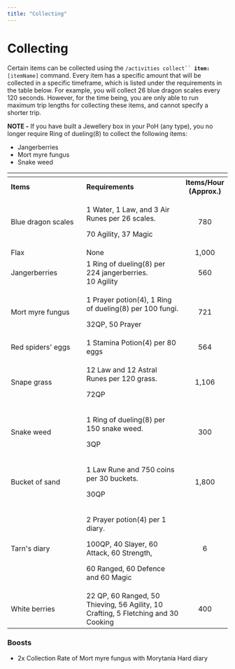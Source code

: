 ```yaml
---
title: "Collecting"
---
```


# Collecting

Certain items can be collected using the `/activities collect`` `**`item:`**`[itemName]` command. Every item has a specific amount that will be collected in a specific timeframe, which is listed under the requirements in the table below. For example, you will collect 26 blue dragon scales every 120 seconds. However, for the time being, you are only able to run maximum trip lengths for collecting these items, and cannot specify a shorter trip.

**NOTE -** If you have built a Jewellery box in your PoH (any type), you no longer require Ring of dueling(8) to collect the following items:

- Jangerberries
- Mort myre fungus
- Snake weed

<table><thead><tr><th width="208.42457700889042"></th><th width="316.4"></th><th align="center"></th></tr></thead><tbody><tr><td><strong>Items</strong></td><td><strong>Requirements</strong></td><td align="center"><strong>Items/Hour (Approx.)</strong></td></tr><tr><td>Blue dragon scales</td><td><p>1 Water, 1 Law, and 3 Air Runes per 26 scales.</p><p>70 Agility, 37 Magic</p></td><td align="center">780</td></tr><tr><td>Flax</td><td>None</td><td align="center">1,000</td></tr><tr><td>Jangerberries</td><td>1 Ring of dueling(8) per 224 jangerberries.<br>10 Agility</td><td align="center">560</td></tr><tr><td>Mort myre fungus</td><td><p>1 Prayer potion(4), 1 Ring of dueling(8) per 100 fungi.</p><p>32QP, 50 Prayer</p></td><td align="center">721</td></tr><tr><td>Red spiders' eggs</td><td>1 Stamina Potion(4) per 80 eggs</td><td align="center">564</td></tr><tr><td>Snape grass</td><td><p>12 Law and 12 Astral Runes per 120 grass.</p><p>72QP</p></td><td align="center">1,106</td></tr><tr><td>Snake weed</td><td><p>1 Ring of dueling(8) per 150 snake weed.</p><p>3QP</p></td><td align="center">300</td></tr><tr><td>Bucket of sand</td><td><p>1 Law Rune and 750 coins per 30 buckets.</p><p>30QP</p></td><td align="center">1,800</td></tr><tr><td>Tarn's diary</td><td><p>2 Prayer potion(4) per 1 diary.</p><p>100QP, 40 Slayer, 60 Attack, 60 Strength, </p><p>60 Ranged, 60 Defence and 60 Magic</p></td><td align="center">6</td></tr><tr><td>White berries</td><td>22 QP, 60 Ranged, 50 Thieving, 56 Agility, 10 Crafting, 5 Fletching and 30 Cooking</td><td align="center">400</td></tr></tbody></table>

### Boosts

- 2x Collection Rate of Mort myre fungus with Morytania Hard diary
